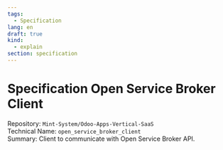 ```yaml
---
tags:
  - Specification
lang: en
draft: true
kind:
  - explain
section: specification
---
```


# Specification Open Service Broker Client

Repository: `Mint-System/Odoo-Apps-Vertical-SaaS`\
Technical Name: `open_service_broker_client`\
Summary: Client to communicate with Open Service Broker API.
